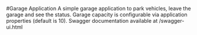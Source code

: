 #Garage Application
A simple garage application to park vehicles, leave the garage and see the status. Garage capacity is configurable via application properties (default is 10). Swagger documentation available at /swagger-ui.html